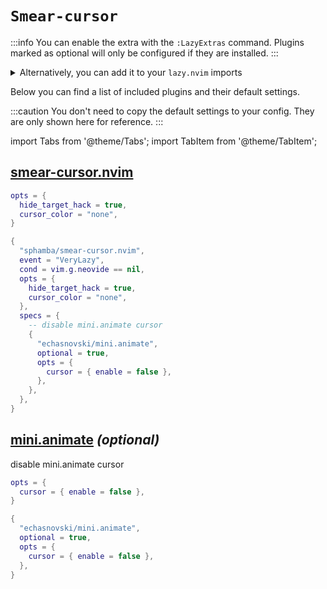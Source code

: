 # `Smear-cursor`

<!-- plugins:start -->

:::info
You can enable the extra with the `:LazyExtras` command.
Plugins marked as optional will only be configured if they are installed.
:::

<details>
<summary>Alternatively, you can add it to your <code>lazy.nvim</code> imports</summary>

```lua title="lua/config/lazy.lua" {4}
require("lazy").setup({
  spec = {
    { "LazyVim/LazyVim", import = "lazyvim.plugins" },
    { import = "lazyvim.plugins.extras.ui.smear-cursor" },
    { import = "plugins" },
  },
})
```

</details>

Below you can find a list of included plugins and their default settings.

:::caution
You don't need to copy the default settings to your config.
They are only shown here for reference.
:::

import Tabs from '@theme/Tabs';
import TabItem from '@theme/TabItem';

## [smear-cursor.nvim](https://github.com/sphamba/smear-cursor.nvim)

<Tabs>

<TabItem value="opts" label="Options">

```lua
opts = {
  hide_target_hack = true,
  cursor_color = "none",
}
```

</TabItem>


<TabItem value="code" label="Full Spec">

```lua
{
  "sphamba/smear-cursor.nvim",
  event = "VeryLazy",
  cond = vim.g.neovide == nil,
  opts = {
    hide_target_hack = true,
    cursor_color = "none",
  },
  specs = {
    -- disable mini.animate cursor
    {
      "echasnovski/mini.animate",
      optional = true,
      opts = {
        cursor = { enable = false },
      },
    },
  },
}
```

</TabItem>

</Tabs>

## [mini.animate](https://github.com/echasnovski/mini.animate) _(optional)_

 disable mini.animate cursor


<Tabs>

<TabItem value="opts" label="Options">

```lua
opts = {
  cursor = { enable = false },
}
```

</TabItem>


<TabItem value="code" label="Full Spec">

```lua
{
  "echasnovski/mini.animate",
  optional = true,
  opts = {
    cursor = { enable = false },
  },
}
```

</TabItem>

</Tabs>

<!-- plugins:end -->
